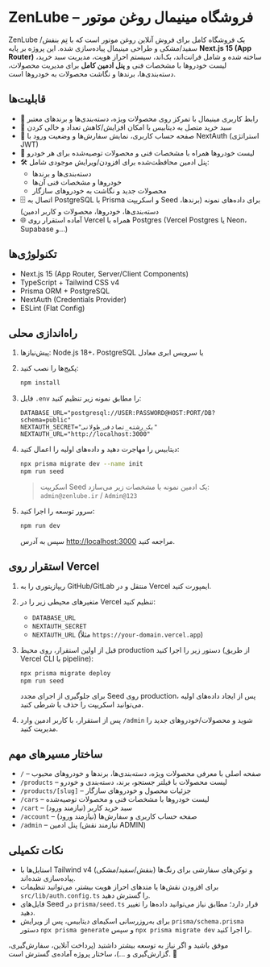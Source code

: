 # ZenLube – فروشگاه مینیمال روغن موتور

ZenLube یک فروشگاه کامل برای فروش آنلاین روغن موتور است که با تِم بنفش/سفید/مشکی و طراحی مینیمال پیاده‌سازی شده. این پروژه بر پایه **Next.js 15 (App Router)** ساخته شده و شامل فرانت‌اند، بک‌اند، سیستم احراز هویت، مدیریت سبد خرید، لیست خودروها با مشخصات فنی و **پنل ادمین کامل** برای مدیریت محصولات، دسته‌بندی‌ها، برندها و نگاشت محصولات به خودروها است.

## قابلیت‌ها

- 🎨 رابط کاربری مینیمال با تمرکز روی محصولات ویژه، دسته‌بندی‌ها و برندهای معتبر
- 🛒 سبد خرید متصل به دیتابیس با امکان افزایش/کاهش تعداد و خالی کردن
- 👤 صفحه حساب کاربری، نمایش سفارش‌ها و وضعیت ورود با NextAuth (استراتژی JWT)
- 🚗 لیست خودروها همراه با مشخصات فنی و محصولات توصیه‌شده برای هر خودرو
- 🛠️ پنل ادمین محافظت‌شده برای افزودن/ویرایش موجودی شامل:
  - دسته‌بندی‌ها و برندها
  - خودروها و مشخصات فنی آن‌ها
  - محصولات جدید و نگاشت به خودروهای سازگار
- 🗄️ اتصال به PostgreSQL با Prisma و اسکریپت Seed برای داده‌های نمونه (برندها، دسته‌بندی‌ها، خودروها، محصولات و کاربر ادمین)
- 🌐 آماده استقرار روی Vercel همراه با Postgres (Vercel Postgres یا Neon، Supabase و...)

## تکنولوژی‌ها

- Next.js 15 (App Router, Server/Client Components)
- TypeScript + Tailwind CSS v4
- Prisma ORM + PostgreSQL
- NextAuth (Credentials Provider)
- ESLint (Flat Config)

## راه‌اندازی محلی

1. پیش‌نیازها: Node.js 18+، PostgreSQL یا سرویس ابری معادل
2. پکیج‌ها را نصب کنید:

   ```bash
   npm install
   ```

3. فایل `.env` را مطابق نمونه زیر تنظیم کنید:

   ```env
   DATABASE_URL="postgresql://USER:PASSWORD@HOST:PORT/DB?schema=public"
   NEXTAUTH_SECRET="یک_رشته_تصادفی_طولانی"
   NEXTAUTH_URL="http://localhost:3000"
   ```

4. دیتابیس را مهاجرت دهید و داده‌های اولیه را اعمال کنید:

   ```bash
   npx prisma migrate dev --name init
   npm run seed
   ```

   > اسکریپت Seed یک ادمین نمونه با مشخصات زیر می‌سازد: `admin@zenlube.ir` / `Admin@123`

5. سرور توسعه را اجرا کنید:

   ```bash
   npm run dev
   ```

   سپس به آدرس [http://localhost:3000](http://localhost:3000) مراجعه کنید.

## استقرار روی Vercel

1. ریپازیتوری را به GitHub/GitLab منتقل و در Vercel ایمپورت کنید.
2. متغیرهای محیطی زیر را در Vercel تنظیم کنید:
   - `DATABASE_URL`
   - `NEXTAUTH_SECRET`
   - `NEXTAUTH_URL` (مثلاً `https://your-domain.vercel.app`)
3. قبل از اولین استقرار، روی محیط production دستور زیر را اجرا کنید (از طریق Vercel CLI یا pipeline):

   ```bash
   npx prisma migrate deploy
   npm run seed
   ```

   برای جلوگیری از اجرای مجدد Seed روی production، پس از ایجاد داده‌های اولیه می‌توانید اسکریپت را حذف یا شرطی کنید.

4. پس از استقرار، با کاربر ادمین وارد `/admin` شوید و محصولات/خودروهای جدید را مدیریت کنید.

## ساختار مسیرهای مهم

- `/` – صفحه اصلی با معرفی محصولات ویژه، دسته‌بندی‌ها، برندها و خودروهای محبوب
- `/products` – لیست محصولات با فیلتر جستجو، برند، دسته‌بندی و خودرو
- `/products/[slug]` – جزئیات محصول و خودروهای سازگار
- `/cars` – لیست خودروها با مشخصات فنی و محصولات توصیه‌شده
- `/cart` – سبد خرید کاربر (نیازمند ورود)
- `/account` – صفحه حساب کاربری و سفارش‌ها (نیازمند ورود)
- `/admin` – پنل ادمین (نیازمند نقش ADMIN)

## نکات تکمیلی

- استایل‌ها با Tailwind v4 و توکن‌های سفارشی برای رنگ‌ها (بنفش/سفید/مشکی) پیاده‌سازی شده‌اند.
- برای افزودن نقش‌ها یا متدهای احراز هویت بیشتر، می‌توانید تنظیمات `src/lib/auth.config.ts` را گسترش دهید.
- فایل‌های Seed در `prisma/seed.ts` قرار دارد؛ مطابق نیاز می‌توانید داده‌ها را تغییر دهید.
- برای به‌روزرسانی اسکیمای دیتابیس، پس از ویرایش `prisma/schema.prisma` دستور `npx prisma generate` و سپس `npx prisma migrate dev` را اجرا کنید.

موفق باشید و اگر نیاز به توسعه بیشتر داشتید (پرداخت آنلاین، سفارش‌گیری، گزارش‌گیری و ...)، ساختار پروژه آماده‌ی گسترش است. 🚀
